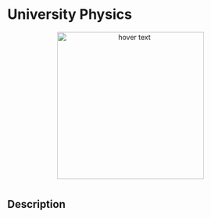 <p align="center">
  <H1> University Physics </H1>
</p>

<p align="center">
  <img src="../pics/AA_fun_11.jpg" width="300" title="hover text">
</p>


# 

## Description

